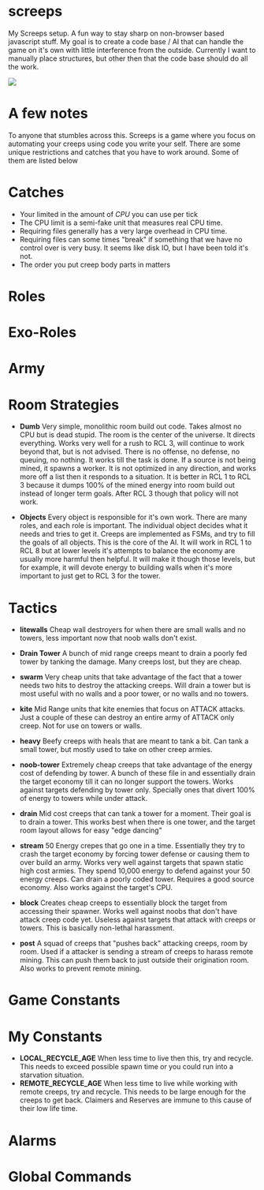 # screeps
My Screeps setup. A fun way to stay sharp on non-browser based javascript stuff. My goal is to create a code base / AI that can handle the game on it's own with little interference from the outside. Currently I want to manually place structures, but other then that the code base should do all the work.


<a href="https://codeclimate.com/github/coteyr/screeps"><img src="https://codeclimate.com/github/coteyr/screeps/badges/gpa.svg" /></a>

# A few notes
To anyone that stumbles across this. Screeps is a game where you focus on automating your creeps using code you write your self. There are some unique restrictions and catches that you have to work around. Some of them are listed below

# Catches

  - Your limited in the amount of *CPU* you can use per tick
  - The CPU limit is a semi-fake unit that measures real CPU time.
  - Requiring files generally has a very large overhead in CPU time.
  - Requiring files can some times "break" if something that we have no control over is very busy. It seems like disk IO, but I have been told it's not.
  - The order you put creep body parts in matters

# Roles

# Exo-Roles

# Army

# Room Strategies

 - **Dumb** Very simple, monolithic room build out code. Takes almost no CPU but is dead stupid. The room is the center of the universe. It directs everything. Works very well for a rush to RCL 3, will continue to work beyond that, but is not advised. There is no offense, no defense, no queuing, no nothing. It works till the task is done. If a source is not being mined, it spawns a worker. It is not optimized in any direction, and works more off a list then it responds to a situation. It is better in RCL 1 to RCL 3 because it dumps 100% of the mined energy into room build out instead of longer term goals. After RCL 3 though that policy will not work.

  - **Objects** Every object is responsible for it's own work. There are many roles, and each role is important. The individual object decides what it needs and tries to get it. Creeps are implemented as FSMs, and try to fill the goals of all objects. This is the core of the AI. It will work in RCL 1 to RCL 8 but at lower levels it's attempts to balance the economy are usually more harmful then helpful. It will make it though those levels, but for example, it will devote energy to building walls when it's more important to just get to RCL 3 for the tower.

# Tactics

 - **litewalls** Cheap wall destroyers for when there are small walls and no towers, less important now that noob walls don't exist.

 - **Drain Tower** A bunch of mid range creeps meant to drain a poorly fed tower by tanking the damage. Many creeps lost, but they are cheap.

 - **swarm** Very cheap units that take advantage of the fact that a tower needs two hits to destroy the attacking creeps. Will drain a tower but is most useful with no walls and a poor tower, or no walls and no towers.

 - **kite** Mid Range units that kite enemies that focus on ATTACK attacks. Just a couple of these can destroy an entire army of ATTACK only creep. Not for use on towers or walls.

 - **heavy** Beefy creeps with heals that are meant to tank a bit. Can tank a small tower, but mostly used to take on other creep armies.

 - **noob-tower** Extremely cheap creeps that take advantage of the energy cost of defending by tower. A bunch of these file in and essentially drain the target economy till it can no longer support the towers. Works against targets defending by tower only. Specially ones that divert 100% of energy to towers while under attack.

 - **drain** Mid cost creeps that can tank a tower for a moment. Their goal is to drain a tower. This works best when there is one tower, and the target room layout allows for easy "edge dancing"

 - **stream** 50 Energy crepes that go one in a time. Essentially they try to crash the target economy by forcing tower defense or causing them to over build an army. Works very well against targets that spawn static high cost armies. They spend 10,000 energy to defend against your 50 energy creeps. Can drain a poorly coded tower. Requires a good source economy. Also works against the target's CPU.

 - **block** Creates cheap creeps to essentially block the target from accessing their spawner. Works well against noobs that don't have attack creep code yet. Useless against targets that attack with creeps or towers. This is basically non-lethal harassment.

 - **post** A squad of creeps that "pushes back" attacking creeps, room by room.  Used if a attacker is sending a stream of creeps to harass remote mining. This can push them back to just outside their origination room. Also works to prevent remote mining.

# Game Constants

# My Constants
  - **LOCAL_RECYCLE_AGE** When less time to live then this, try and recycle. This needs to exceed possible spawn time or you could run into a starvation situation.
  - **REMOTE_RECYCLE_AGE** When less time to live while working with remote creeps, try and recycle. This needs to be large enough for the creeps to get back. Claimers and Reserves are immune to this cause of their low life time.

# Alarms

# Global Commands

